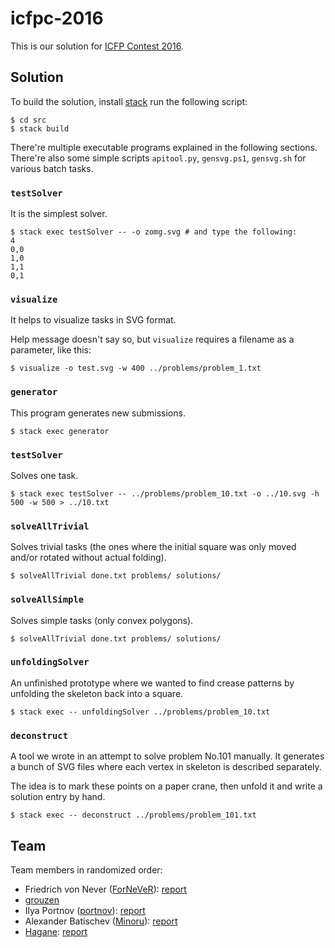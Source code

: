 icfpc-2016
==========

This is our solution for [ICFP Contest 2016][icfpc-2016].

Solution
--------

To build the solution, install [stack][] run the following script:

```console
$ cd src
$ stack build
```

There're multiple executable programs explained in the following sections.
There're also some simple scripts `apitool.py`, `gensvg.ps1`, `gensvg.sh` for
various batch tasks.

### `testSolver`

It is the simplest solver.

```console
$ stack exec testSolver -- -o zomg.svg # and type the following:
4
0,0
1,0
1,1
0,1
```

### `visualize`

It helps to visualize tasks in SVG format.

Help message doesn't say so, but `visualize` requires a filename as a parameter,
like this:

```console
$ visualize -o test.svg -w 400 ../problems/problem_1.txt
```

### `generator`

This program generates new submissions.

```console
$ stack exec generator
```

### `testSolver`

Solves one task.

```console
$ stack exec testSolver -- ../problems/problem_10.txt -o ../10.svg -h 500 -w 500 > ../10.txt
```

### `solveAllTrivial`

Solves trivial tasks (the ones where the initial square was only moved and/or
rotated without actual folding).

```console
$ solveAllTrivial done.txt problems/ solutions/
```

### `solveAllSimple`

Solves simple tasks (only convex polygons).

```console
$ solveAllTrivial done.txt problems/ solutions/
```

### `unfoldingSolver`

An unfinished prototype where we wanted to find crease patterns by unfolding the
skeleton back into a square.

```console
$ stack exec -- unfoldingSolver ../problems/problem_10.txt
```

### `deconstruct`

A tool we wrote in an attempt to solve problem No.101 manually. It generates
a bunch of SVG files where each vertex in skeleton is described separately.

The idea is to mark these points on a paper crane, then unfold it and write
a solution entry by hand.

```console
$ stack exec -- deconstruct ../problems/problem_101.txt
```

Team
----

Team members in randomized order:

- Friedrich von Never ([ForNeVeR][fornever]): [report][report-fornever]
- [grouzen](https://github.com/grouzen)
- Ilya Portnov ([portnov][]): [report][report-portnov]
- Alexander Batischev ([Minoru][minoru]): [report][report-minoru]
- [Hagane][hagane]: [report][report-hagane]

[fornever]: https://github.com/ForNeVeR
[hagane]: https://github.com/Hagane
[icfpc-2016]: http://2016.icfpcontest.org/
[minoru]: https://github.com/Minoru
[portnov]: https://github.com/portnov
[report-fornever]: https://fornever.me/posts/2016-08-08-icfpc-2016-report_ru.html
[report-hagane]: http://vk.com/wall226611640_1001
[report-minoru]: https://blog.debiania.in.ua/posts/2016-08-08-icfpc-2016.html
[report-portnov]: http://iportnov.blogspot.ru/2016/08/icfpc-2016.html
[stack]: https://www.haskellstack.org/
